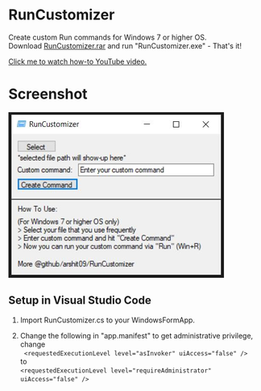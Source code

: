 # RunCustomizer

Create custom Run commands for Windows 7 or higher OS. <br />
Download [RunCustomizer.rar](https://www.mediafire.com/file/n6zt8l8dzscebfp/RunCustomizer.rar/file "RunCustomizer.rar") and run "RunCustomizer.exe" - That's it!

[Click me to watch how-to YouTube video.](https://youtu.be/IKLXagL-DFE "Click me to watch how-to YouTube video.")

# Screenshot

![Main Page](https://raw.githubusercontent.com/arshit09/RunCustomizer/master/cover.jpg)

## Setup in Visual Studio Code

1) Import RunCustomizer.cs to your WindowsFormApp.

2) Change the following in "app.manifest" to get administrative privilege,<br />
change <br />
```  <requestedExecutionLevel level="asInvoker" uiAccess="false" /> ``` <br />
to<br />
 ``` <requestedExecutionLevel level="requireAdministrator" uiAccess="false" /> ```
